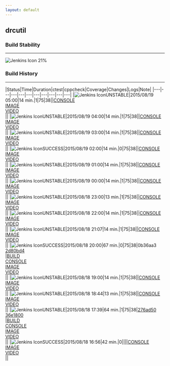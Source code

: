 ```yaml
---
layout: default
---
```

## drcutil
### Build Stability
___
![Jenkins Icon](http://jenkinshrg.github.io/images/48x48/health-20to39.png)
21%
  
### Build History
___
|Status|Time|Duration|<span class='badge'>ctest</span>|<span class='badge'>cppcheck</span>|Coverage|Changes|Logs|Note|
|---|---|---|---|---|---|---|---|---|---|
|![Jenkins Icon](http://jenkinshrg.github.io/images/24x24/yellow.png)UNSTABLE|2015/08/19 05:00|14 min.|1|75|38||[CONSOLE](https://drive.google.com/file/d/0B54sHwaxmuM4d0lCTVhsd1ZTUHc/view?usp=drivesdk)<br>[IMAGE](https://drive.google.com/file/d/0B54sHwaxmuM4SHA5UTZfS3c2Ylk/view?usp=drivesdk)<br>[VIDEO](https://drive.google.com/file/d/0B54sHwaxmuM4YTJrMUVtMnVtVzQ/view?usp=drivesdk)<br>||
|![Jenkins Icon](http://jenkinshrg.github.io/images/24x24/yellow.png)UNSTABLE|2015/08/19 04:00|14 min.|1|75|38||[CONSOLE](https://drive.google.com/file/d/0B54sHwaxmuM4VFNhSWZNNXVLX3c/view?usp=drivesdk)<br>[IMAGE](https://drive.google.com/file/d/0B54sHwaxmuM4SnJKM21ic3N6TlU/view?usp=drivesdk)<br>[VIDEO](https://drive.google.com/file/d/0B54sHwaxmuM4UThCemo4TU5KNTQ/view?usp=drivesdk)<br>||
|![Jenkins Icon](http://jenkinshrg.github.io/images/24x24/yellow.png)UNSTABLE|2015/08/19 03:00|14 min.|1|75|38||[CONSOLE](https://drive.google.com/file/d/0B54sHwaxmuM4LUNPTGdMcmpjNEE/view?usp=drivesdk)<br>[IMAGE](https://drive.google.com/file/d/0B54sHwaxmuM4MDY1RWIxTVJXNnM/view?usp=drivesdk)<br>[VIDEO](https://drive.google.com/file/d/0B54sHwaxmuM4eDhFZ2NUbzVEWFk/view?usp=drivesdk)<br>||
|![Jenkins Icon](http://jenkinshrg.github.io/images/24x24/blue.png)SUCCESS|2015/08/19 02:00|14 min.|0|75|38||[CONSOLE](https://drive.google.com/file/d/0B54sHwaxmuM4cXRoWVRMQ2Y4WW8/view?usp=drivesdk)<br>[IMAGE](https://drive.google.com/file/d/0B54sHwaxmuM4NXVIaThWWFJpUjg/view?usp=drivesdk)<br>[VIDEO](https://drive.google.com/file/d/0B54sHwaxmuM4YnkzakNXVkdSYzg/view?usp=drivesdk)<br>||
|![Jenkins Icon](http://jenkinshrg.github.io/images/24x24/yellow.png)UNSTABLE|2015/08/19 01:00|14 min.|1|75|38||[CONSOLE](https://drive.google.com/file/d/0B54sHwaxmuM4blY2b3BEejlzNTg/view?usp=drivesdk)<br>[IMAGE](https://drive.google.com/file/d/0B54sHwaxmuM4cFRwNTRheGpuVVU/view?usp=drivesdk)<br>[VIDEO](https://drive.google.com/file/d/0B54sHwaxmuM4OWJ3RjhRVTZCV3M/view?usp=drivesdk)<br>||
|![Jenkins Icon](http://jenkinshrg.github.io/images/24x24/yellow.png)UNSTABLE|2015/08/19 00:00|14 min.|1|75|38||[CONSOLE](https://drive.google.com/file/d/0B54sHwaxmuM4a25IMmI1R3BDWWs/view?usp=drivesdk)<br>[IMAGE](https://drive.google.com/file/d/0B54sHwaxmuM4UEF1VThhLUN3ZTA/view?usp=drivesdk)<br>[VIDEO](https://drive.google.com/file/d/0B54sHwaxmuM4ZmZtSWlRZ1ZwS2s/view?usp=drivesdk)<br>||
|![Jenkins Icon](http://jenkinshrg.github.io/images/24x24/yellow.png)UNSTABLE|2015/08/18 23:00|13 min.|1|75|38||[CONSOLE](https://drive.google.com/file/d/0B54sHwaxmuM4Skk1enUzRllfbVU/view?usp=drivesdk)<br>[IMAGE](https://drive.google.com/file/d/0B54sHwaxmuM4TFNndnFSSTkzUm8/view?usp=drivesdk)<br>[VIDEO](https://drive.google.com/file/d/0B54sHwaxmuM4eFE5ek9lOV8wR0U/view?usp=drivesdk)<br>||
|![Jenkins Icon](http://jenkinshrg.github.io/images/24x24/yellow.png)UNSTABLE|2015/08/18 22:00|14 min.|1|75|38||[CONSOLE](https://drive.google.com/file/d/0B54sHwaxmuM4ejJUT2RtX0xzOWM/view?usp=drivesdk)<br>[IMAGE](https://drive.google.com/file/d/0B54sHwaxmuM4U0dqZGtjcUp6dEk/view?usp=drivesdk)<br>[VIDEO](https://drive.google.com/file/d/0B54sHwaxmuM4V19BNWpxbDZpdFE/view?usp=drivesdk)<br>||
|![Jenkins Icon](http://jenkinshrg.github.io/images/24x24/yellow.png)UNSTABLE|2015/08/18 21:07|14 min.|1|75|38||[CONSOLE](https://drive.google.com/file/d/0B54sHwaxmuM4eUFqX2FGWkdzVWs/view?usp=drivesdk)<br>[IMAGE](https://drive.google.com/file/d/0B54sHwaxmuM4b2U4d19yYjh1ZlU/view?usp=drivesdk)<br>[VIDEO](https://drive.google.com/file/d/0B54sHwaxmuM4eGlKeXN1WU1sczg/view?usp=drivesdk)<br>||
|![Jenkins Icon](http://jenkinshrg.github.io/images/24x24/blue.png)SUCCESS|2015/08/18 20:00|67 min.|0|75|38|0b36aa3<br>[2d80bd4](https://github.com/jrl-umi3218/hmc2/commit/2d80bd4)<br>|[BUILD](https://drive.google.com/file/d/0B54sHwaxmuM4M2YzdU9adWZDVlE/view?usp=drivesdk)<br>[CONSOLE](https://drive.google.com/file/d/0B54sHwaxmuM4WnZoU3pXb2xqNEU/view?usp=drivesdk)<br>[IMAGE](https://drive.google.com/file/d/0B54sHwaxmuM4R0k4X0RwUVRUTTg/view?usp=drivesdk)<br>[VIDEO](https://drive.google.com/file/d/0B54sHwaxmuM4VU1hU2hDNnVtcU0/view?usp=drivesdk)<br>||
|![Jenkins Icon](http://jenkinshrg.github.io/images/24x24/yellow.png)UNSTABLE|2015/08/18 19:00|14 min.|1|75|38||[CONSOLE](https://drive.google.com/file/d/0B54sHwaxmuM4X0VEOXB2TGpEcjQ/view?usp=drivesdk)<br>[IMAGE](https://drive.google.com/file/d/0B54sHwaxmuM4czU2S2lCd1NHUVE/view?usp=drivesdk)<br>[VIDEO](https://drive.google.com/file/d/0B54sHwaxmuM4UTBGUVV2bGJsWDg/view?usp=drivesdk)<br>||
|![Jenkins Icon](http://jenkinshrg.github.io/images/24x24/yellow.png)UNSTABLE|2015/08/18 18:44|13 min.|1|75|38||[CONSOLE](https://drive.google.com/file/d/0B54sHwaxmuM4WnIwalNmaDNyVE0/view?usp=drivesdk)<br>[IMAGE](https://drive.google.com/file/d/0B54sHwaxmuM4S2hXcnhlM25LRnc/view?usp=drivesdk)<br>[VIDEO](https://drive.google.com/file/d/0B54sHwaxmuM4WHpqRVNQbXhEbEk/view?usp=drivesdk)<br>||
|![Jenkins Icon](http://jenkinshrg.github.io/images/24x24/yellow.png)UNSTABLE|2015/08/18 17:39|64 min.|1|75|38|[276ad50](https://github.com/jrl-umi3218/hmc2/commit/276ad50)<br>[36e1800](https://github.com/jrl-umi3218/hrpsys-humanoid/commit/36e1800)<br>|[BUILD](https://drive.google.com/file/d/0B54sHwaxmuM4ZUVNOVUwU19XUnc/view?usp=drivesdk)<br>[CONSOLE](https://drive.google.com/file/d/0B54sHwaxmuM4Y0hmLWVKUjJ0TGM/view?usp=drivesdk)<br>[IMAGE](https://drive.google.com/file/d/0B54sHwaxmuM4bDBueHlDd05HOGM/view?usp=drivesdk)<br>[VIDEO](https://drive.google.com/file/d/0B54sHwaxmuM4RFJsSDl3bk1UZ1k/view?usp=drivesdk)<br>||
|![Jenkins Icon](http://jenkinshrg.github.io/images/24x24/blue.png)SUCCESS|2015/08/18 16:56|42 min.|0||||[CONSOLE](https://drive.google.com/file/d/0B54sHwaxmuM4ampmbVJCbjhkWUU/view?usp=drivesdk)<br>[IMAGE](https://drive.google.com/file/d/0B54sHwaxmuM4MjNmNXNIVnNXZzA/view?usp=drivesdk)<br>[VIDEO](https://drive.google.com/file/d/0B54sHwaxmuM4TVlvRjRhUUNxbW8/view?usp=drivesdk)<br>||
